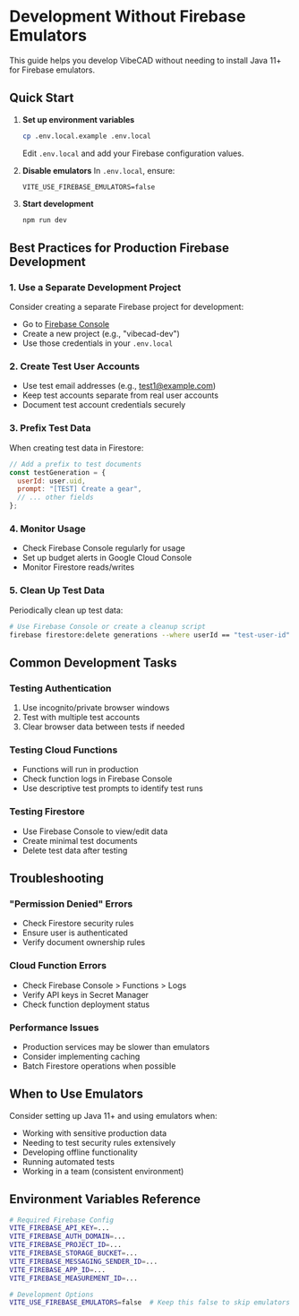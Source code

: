 # Development Without Firebase Emulators

This guide helps you develop VibeCAD without needing to install Java 11+ for Firebase emulators.

## Quick Start

1. **Set up environment variables**
   ```bash
   cp .env.local.example .env.local
   ```
   Edit `.env.local` and add your Firebase configuration values.

2. **Disable emulators**
   In `.env.local`, ensure:
   ```
   VITE_USE_FIREBASE_EMULATORS=false
   ```

3. **Start development**
   ```bash
   npm run dev
   ```

## Best Practices for Production Firebase Development

### 1. Use a Separate Development Project
Consider creating a separate Firebase project for development:
- Go to [Firebase Console](https://console.firebase.google.com)
- Create a new project (e.g., "vibecad-dev")
- Use those credentials in your `.env.local`

### 2. Create Test User Accounts
- Use test email addresses (e.g., test1@example.com)
- Keep test accounts separate from real user accounts
- Document test account credentials securely

### 3. Prefix Test Data
When creating test data in Firestore:
```javascript
// Add a prefix to test documents
const testGeneration = {
  userId: user.uid,
  prompt: "[TEST] Create a gear",
  // ... other fields
};
```

### 4. Monitor Usage
- Check Firebase Console regularly for usage
- Set up budget alerts in Google Cloud Console
- Monitor Firestore reads/writes

### 5. Clean Up Test Data
Periodically clean up test data:
```bash
# Use Firebase Console or create a cleanup script
firebase firestore:delete generations --where userId == "test-user-id"
```

## Common Development Tasks

### Testing Authentication
1. Use incognito/private browser windows
2. Test with multiple test accounts
3. Clear browser data between tests if needed

### Testing Cloud Functions
- Functions will run in production
- Check function logs in Firebase Console
- Use descriptive test prompts to identify test runs

### Testing Firestore
- Use Firebase Console to view/edit data
- Create minimal test documents
- Delete test data after testing

## Troubleshooting

### "Permission Denied" Errors
- Check Firestore security rules
- Ensure user is authenticated
- Verify document ownership rules

### Cloud Function Errors
- Check Firebase Console > Functions > Logs
- Verify API keys in Secret Manager
- Check function deployment status

### Performance Issues
- Production services may be slower than emulators
- Consider implementing caching
- Batch Firestore operations when possible

## When to Use Emulators

Consider setting up Java 11+ and using emulators when:
- Working with sensitive production data
- Needing to test security rules extensively
- Developing offline functionality
- Running automated tests
- Working in a team (consistent environment)

## Environment Variables Reference

```bash
# Required Firebase Config
VITE_FIREBASE_API_KEY=...
VITE_FIREBASE_AUTH_DOMAIN=...
VITE_FIREBASE_PROJECT_ID=...
VITE_FIREBASE_STORAGE_BUCKET=...
VITE_FIREBASE_MESSAGING_SENDER_ID=...
VITE_FIREBASE_APP_ID=...
VITE_FIREBASE_MEASUREMENT_ID=...

# Development Options
VITE_USE_FIREBASE_EMULATORS=false  # Keep this false to skip emulators
```